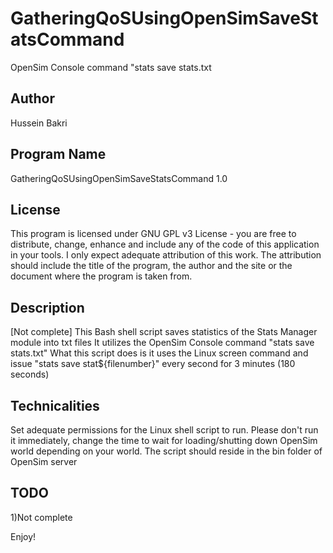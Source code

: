 # GatheringQoSUsingOpenSimSaveStatsCommand
OpenSim Console command "stats save stats.txt

Author
-----
Hussein Bakri

Program Name
-----------
GatheringQoSUsingOpenSimSaveStatsCommand 1.0

License
-------
This program is licensed under GNU GPL v3 License - you are free to distribute, change, enhance and include any of the code of this application in your tools.
I only expect adequate attribution of this work. The attribution should include the title of the program, the author and the site or the document where the program is taken from.

Description
-----------
[Not complete]
This Bash shell script saves statistics of the Stats Manager module into txt files
It utilizes the OpenSim Console command "stats save stats.txt"
What this script does is it uses the Linux screen command and issue "stats save stat${filenumber}" every second for 3 minutes (180 seconds)


Technicalities
-------------
Set adequate permissions for the Linux shell script to run.
Please don't run it immediately, change the time to wait for loading/shutting down OpenSim world depending on your world.
The script should reside in the bin folder of OpenSim server

TODO
-----
1)Not complete

Enjoy!
